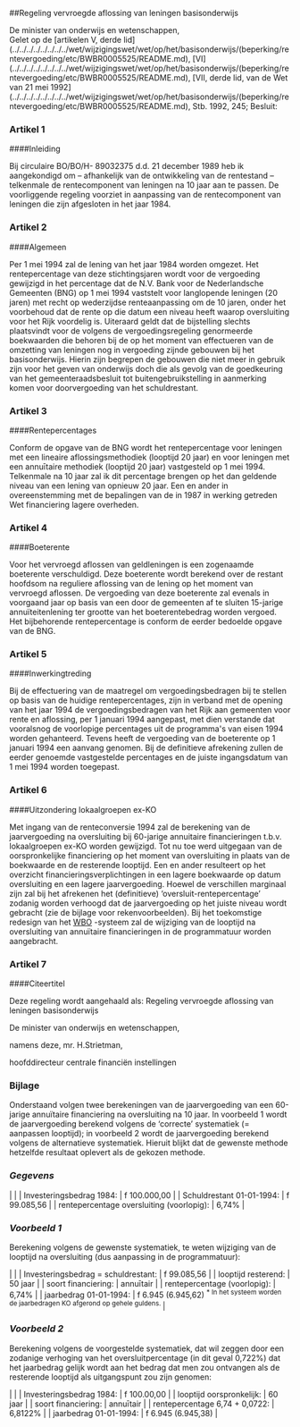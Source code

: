 <meta http-equiv='Content-Type' content='text/html; charset=utf-8' />

##Regeling vervroegde aflossing van leningen basisonderwijs

De minister van onderwijs en wetenschappen,  
Gelet op de [artikelen V, derde lid](../../../../../../../../wet/wijzigingswet/wet/op/het/basisonderwijs/(beperking/rentevergoeding/etc/BWBR0005525/README.md), [VI](../../../../../../../../wet/wijzigingswet/wet/op/het/basisonderwijs/(beperking/rentevergoeding/etc/BWBR0005525/README.md), [VII, derde lid, van de Wet van 21 mei 1992](../../../../../../../../wet/wijzigingswet/wet/op/het/basisonderwijs/(beperking/rentevergoeding/etc/BWBR0005525/README.md), Stb. 1992, 245;
Besluit:    

### Artikel  1  

####Inleiding

Bij circulaire BO/BO/H- 89032375 d.d. 21 december 1989 heb ik aangekondigd om – afhankelijk van de ontwikkeling van de rentestand – telkenmale de rentecomponent van leningen na 10 jaar aan te passen. De voorliggende regeling voorziet in aanpassing van de rentecomponent van leningen die zijn afgesloten in het jaar 1984.  

### Artikel  2  

####Algemeen

Per 1 mei 1994 zal de lening van het jaar 1984 worden omgezet. Het rentepercentage van deze stichtingsjaren wordt voor de vergoeding gewijzigd in het percentage dat de N.V. Bank voor de Nederlandsche Gemeenten (BNG) op 1 mei 1994 vaststelt voor langlopende leningen (20 jaren) met recht op wederzijdse renteaanpassing om de 10 jaren, onder het voorbehoud dat de rente op die datum een niveau heeft waarop oversluiting voor het Rijk voordelig is. Uiteraard geldt dat de bijstelling slechts plaatsvindt voor de volgens de vergoedingsregeling genormeerde boekwaarden die behoren bij de op het moment van effectueren van de omzetting van leningen nog in vergoeding zijnde gebouwen bij het basisonderwijs. Hierin zijn begrepen de gebouwen die niet meer in gebruik zijn voor het geven van onderwijs doch die als gevolg van de goedkeuring van het gemeenteraadsbesluit tot buitengebruikstelling in aanmerking komen voor doorvergoeding van het schuldrestant.  

### Artikel  3  

####Rentepercentages

Conform de opgave van de BNG wordt het rentepercentage voor leningen met een lineaire aflossingsmethodiek (looptijd 20 jaar) en voor leningen met een annuītaire methodiek (looptijd 20 jaar) vastgesteld op 1 mei 1994. Telkenmale na 10 jaar zal ik dit percentage brengen op het dan geldende niveau van een lening van opnieuw 20 jaar. Een en ander in overeenstemming met de bepalingen van de in 1987 in werking getreden Wet financiering lagere overheden.  

### Artikel  4  

####Boeterente

Voor het vervroegd aflossen van geldleningen is een zogenaamde boeterente verschuldigd. Deze boeterente wordt berekend over de restant hoofdsom na reguliere aflossing van de lening op het moment van vervroegd aflossen. De vergoeding van deze boeterente zal evenals in voorgaand jaar op basis van een door de gemeenten af te sluiten 15-jarige annuïteitenlening ter grootte van het boeterentebedrag worden vergoed. Het bijbehorende rentepercentage is conform de eerder bedoelde opgave van de BNG.  

### Artikel  5  

####Inwerkingtreding

Bij de effectuering van de maatregel om vergoedingsbedragen bij te stellen op basis van de huidige rentepercentages, zijn in verband met de opening van het jaar 1994 de vergoedingsbedragen van het Rijk aan gemeenten voor rente en aflossing, per 1 januari 1994 aangepast, met dien verstande dat vooralsnog de voorlopige percentages uit de programma's van eisen 1994 worden gehanteerd. Tevens heeft de vergoeding van de boeterente op 1 januari 1994 een aanvang genomen. Bij de definitieve afrekening zullen de eerder genoemde vastgestelde percentages en de juiste ingangsdatum van 1 mei 1994 worden toegepast.  

### Artikel  6  

####Uitzondering lokaalgroepen ex-KO

Met ingang van de renteconversie 1994 zal de berekening van de jaarvergoeding na oversluiting bij 60-jarige annuitaire financieringen t.b.v. lokaalgroepen ex-KO worden gewijzigd. Tot nu toe werd uitgegaan van de oorspronkelijke financiering op het moment van oversluiting in plaats van de boekwaarde en de resterende looptijd. Een en ander resulteert op het overzicht financieringsverplichtingen in een lagere boekwaarde op datum oversluiting en een lagere jaarvergoeding. Hoewel de verschillen marginaal zijn zal bij het afrekenen het (definitieve) ‘oversluit-rentepercentage’ zodanig worden verhoogd dat de jaarvergoeding op het juiste niveau wordt gebracht (zie de bijlage voor rekenvoorbeelden). Bij het toekomstige redesign van het [WBO](../../../../../../../../wet/wbo/BWBR0003420/README.md) -systeem zal de wijziging van de looptijd na oversluiting van annuïtaire financieringen in de programmatuur worden aangebracht.  

### Artikel  7  

####Citeertitel

Deze regeling wordt aangehaald als: Regeling vervroegde aflossing van leningen basisonderwijs  

De 
minister van onderwijs en wetenschappen, 

namens deze, 
mr. H.Strietman, 

hoofddirecteur centrale financiën instellingen    

### Bijlage  

Onderstaand volgen twee berekeningen van de jaarvergoeding van een 60-jarige annuïtaire financiering na oversluiting na 10 jaar. In voorbeeld 1 wordt de jaarvergoeding berekend volgens de ‘correcte’ systematiek (= aanpassen looptijd); in voorbeeld 2 wordt de jaarvergoeding berekend volgens de alternatieve systematiek. Hieruit blijkt dat de gewenste methode hetzelfde resultaat oplevert als de gekozen methode. 
### *Gegevens* 

|
|
| Investeringsbedrag 1984:  | f 100.000,00  |
| Schuldrestant 01-01-1994:  | f 99.085,56  |
| rentepercentage oversluiting (voorlopig):  | 6,74%  |

### *Voorbeeld 1* 

Berekening volgens de gewenste systematiek, te weten wijziging van de looptijd na oversluiting (dus aanpassing in de programmatuur):  

|
|
| Investeringsbedrag = schuldrestant:  | f 99.085,56  |
| looptijd resterend:  | 50 jaar  |
| soort financiering:  | annuītair  |
| rentepercentage (voorlopig):  | 6,74%  |
| jaarbedrag 01-01-1994:  | f 6.945 (6.945,62)  <sup> *   In het systeem worden de jaarbedragen KO afgerond op gehele guldens.    </sup> |

### *Voorbeeld 2* 

Berekening volgens de voorgestelde systematiek, dat wil zeggen door een zodanige verhoging van het oversluitpercentage (in dit geval 0,722%) dat het jaarbedrag gelijk wordt aan het bedrag dat men zou ontvangen als de resterende looptijd als uitgangspunt zou zijn genomen:  

|
|
| Investeringsbedrag 1984:  | f 100.00,00  |
| looptijd oorspronkelijk:  | 60 jaar  |
| soort financiering:  | annuītair  |
| rentepercentage 6,74 + 0,0722:  | 6,8122%  |
| jaarbedrag 01-01-1994:  | f 6.945 (6.945,38)   |

